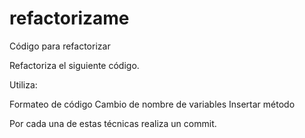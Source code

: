 refactorizame
=============

Código para refactorizar

Refactoriza el siguiente código.

Utiliza:

Formateo de código
Cambio de nombre de variables
Insertar método

Por cada una de estas técnicas realiza un commit.
